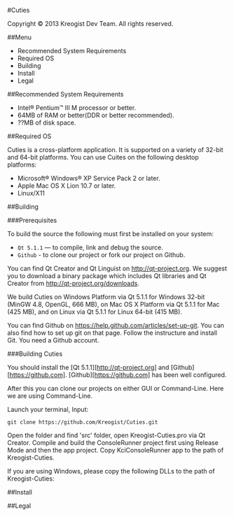 ﻿#Cuties

Copyright © 2013 Kreogist Dev Team. All rights reserved.

##Menu
* Recommended System Requirements
* Required OS
* Building
* Install
* Legal

##Recommended System Requirements

- Intel® Pentium™ III M processor or better.
- 64MB of RAM or better(DDR or better recommended).
- ??MB of disk space.

##Required OS

Cuties is a cross-platform application. It is supported on a variety of 32-bit and 64-bit platforms. You can use Cuites on the following desktop platforms:

- Microsoft® Windows® XP Service Pack 2 or later.
- Apple Mac OS X Lion 10.7 or later.
- Linux/X11


##Building

###Prerequisites

To build the source the following must first be installed on your system:

* `Qt 5.1.1`      — to compile, link and debug the source.
* `Github`        - to clone our project or fork our project on Github.

You can find Qt Creator and Qt Linguist on http://qt-project.org. We suggest you to download a binary package which includes Qt libraries and Qt Creator from http://qt-project.org/downloads. 

We build Cuties on Windows Platform via Qt 5.1.1 for Windows 32-bit (MinGW 4.8, OpenGL, 666 MB), on Mac OS X Platform via Qt 5.1.1 for Mac (425 MB), and on Linux via Qt 5.1.1 for Linux 64-bit (415 MB).

You can find Github on https://help.github.com/articles/set-up-git. You can also find how to set up git on that page. Follow the instructure and install Git. You need a Github account.

###Building Cuties

You should install the [Qt 5.1.1][http://qt-project.org] and [Github][https://github.com]. [Github][https://github.com] has been well configured.

After this you can clone our projects on either GUI or Command-Line. Here we are using Command-Line.

Launch your terminal, Input:

	git clone https://github.com/Kreogist/Cuties.git

Open the folder and find 'src' folder, open Kreogist-Cuties.pro via Qt Creator. Compile and build the ConsoleRunner project first using Release Mode and then the app project. Copy KciConsoleRunner app to the path of Kreogist-Cuties. 

If you are using Windows, please copy the following DLLs to the path of Kreogist-Cuties:

##Install


##Legal

